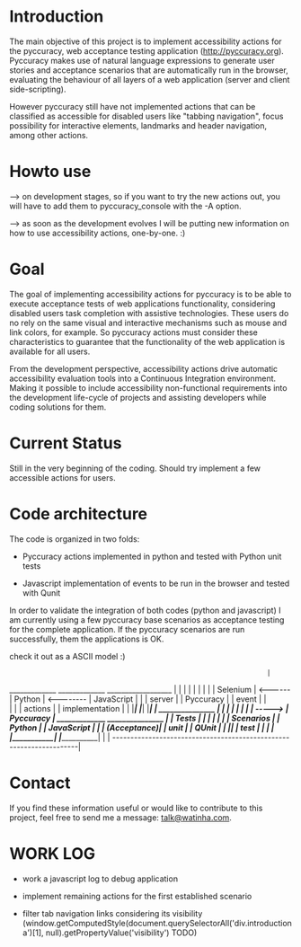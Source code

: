 Introduction
============
The main objective of this project is to implement accessibility actions for the pyccuracy, web acceptance testing application (http://pyccuracy.org). Pyccuracy makes use of natural language expressions to generate user stories and acceptance scenarios that are automatically run in the browser, evaluating the behaviour of all layers of a web application (server and client side-scripting). 

However pyccuracy still have not implemented actions that can be classified as accessible for disabled users like "tabbing navigation", focus possibility for interactive elements, landmarks and header navigation, among other actions.

Howto use
=========

--> on development stages, so if you want to try the new actions out, you will have to add them to pyccuracy\_console with the -A option.

--> as soon as the development evolves I will be putting new information on how to use accessibility actions, one-by-one. :)

Goal
====
The goal of implementing accessibility actions for pyccuracy is to be able to execute acceptance tests of web applications functionality, considering disabled users task completion with assistive technologies. These users do no rely on the same visual and interactive mechanisms such as mouse and link colors, for example. So pyccuracy actions must consider these characteristics to guarantee that the functionality of the web application is available for all users. 

From the development perspective, accessibility actions drive automatic accessibility evaluation tools into a Continuous Integration environment. Making it possible to include accessibility non-functional requirements into the development life-cycle of projects and assisting developers while coding solutions for them.

Current Status
==============
Still in the very beginning of the coding. Should try implement a few accessible actions for users.

Code architecture
=================
The code is organized in two folds:

- Pyccuracy actions implemented in python and tested with Python unit tests

- Javascript implementation of events to be run in the browser and tested with Qunit

In order to validate the integration of both codes (python and javascript) I am currently using a few pyccuracy base scenarios as acceptance testing for the complete application. If the pyccuracy scenarios are run successfully, them the applications is OK.

check it out as a ASCII model :)

                                                                    |
_____________         _____________           __________________    |
|           |         |           |           |                |    |
| Selenium  | <------ |  Python   | <-------- |   JavaScript   |    |
|  server   |         | Pyccuracy |           |     event      |    |      
|           |         |  actions  |           | implementation |    |
|___________|         |___________|           |________________|    |        _______________
                            |                          |            |        |             | 
                            |                          |            | -----> |  Pyccuracy  | 
                      _____________              _______________    |        |    Tests    |
                      |           |              |             |    |        |  Scenarios  |
                      |  Python   |              |  JavaScript |    |        | (Acceptance)|
                      |   unit    |              |    QUnit    |    |        |_____________|
                      |   test    |              |             |    |
                      |___________|              |_____________|    |
                                                                    |
--------------------------------------------------------------------|
                                                                    
Contact
=======
If you find these information useful or would like to contribute to this project, feel free to send me a message: talk@watinha.com.

WORK LOG
========

- work a javascript log to debug application

- implement remaining actions for the first established scenario 

- filter tab navigation links considering its visibility (window.getComputedStyle(document.querySelectorAll('div.introduction a')[1], null).getPropertyValue('visibility') TODO)
